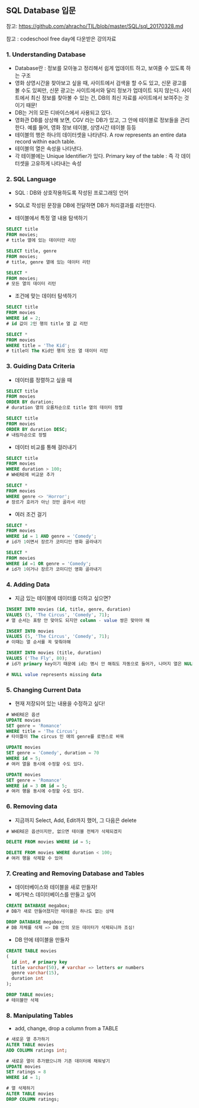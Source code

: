 ## SQL Database 입문 
참고: https://github.com/ahracho/TIL/blob/master/SQL/sql_20170328.md

참고 : codeschool free day에 다운받은 강의자료  

### 1. Understanding Database
- Database란 : 정보를 모아놓고 정리해서 쉽게 업데이트 하고, 보여줄 수 있도록 하는 구조  
- 영화 상영시간을 찾아보고 싶을 때, 사이트에서 검색을 할 수도 있고, 신문 광고를 볼 수도 있찌만, 신문 광고는 사이트에서와 달리 정보가 업데이트 되지 않는다. 사이트에서 최신 정보를 찾아볼 수 있는 건, DB의 최신 자료를 사이트에서 보여주는 것이기 때문!  
- DB는 거의 모든 디바이스에서 사용되고 있다.  
- 영화관 DB를 상상해 보면, CGV 라는 DB가 있고, 그 안에 테이블로 정보들을 관리한다. 예를 들어, 영화 정보 테이블, 상영시간 테이블 등등
- 테이블의 행은 하나의 데이터셋을 나타낸다. A row represents an entire data record within each table.  
- 테이블의 열은 속성을 나타낸다.  
- 각 테이블에는 Unique Identifier가 있다. Primary key of the table : 즉 각 데이터셋을 고유하게 나타내는 속성  

### 2. SQL Language
- SQL : DB와 상호작용하도록 작성된 프로그래밍 언어  
- SQL로 작성된 문장을 DB에 전달하면 DB가 처리결과를 리턴한다.  


- 테이블에서 특정 열 내용 탐색하기 
~~~sql
SELECT title
FROM movies;
# title 열에 있는 데이터만 리턴

SELECT title, genre
FROM movies;
# title, genre 열에 있는 데이터 리턴

SELECT *
FROM movies;
# 모든 열의 데이터 리턴
~~~

- 조건에 맞는 데이터 탐색하기 
~~~sql
SELECT title
FROM movies
WHERE id = 2;
# id 값이 2인 행의 title 열 값 리턴

SELECT *
FROM movies
WHERE title = 'The Kid';
# title이 The Kid인 행의 모든 열 데이터 리턴
~~~

### 3. Guiding Data Criteria
- 데이터를 정렬하고 싶을 때  
~~~sql
SELECT title
FROM movies
ORDER BY duration;
# duration 열의 오름차순으로 title 열의 데이터 정렬

SELECT title
FROM movies
ORDER BY duration DESC; 
# 내림차순으로 정렬
~~~

- 데이터 비교를 통해 걸러내기
~~~sql
SELECT title
FROM movies
WHERE duration > 100;
# WHERE에 비교문 추가

SELECT *
FROM movies
WHERE genre <> 'Horror';
# 장르가 호러가 아닌 것만 골라서 리턴
~~~

- 여러 조건 걸기
~~~sql
SELECT *
FROM movies
WHERE id = 1 AND genre = 'Comedy';
# id가 1이면서 장르가 코미디인 영화 골라내기

SELECT *
FROM movies
WHERE id =1 OR genre = 'Comedy';
# id가 1이거나 장르가 코미디인 영화 골라내기
~~~

### 4. Adding Data
- 지금 있는 테이블에 데이터를 더하고 싶으면?
~~~sql
INSERT INTO movies (id, title, genre, duration)
VALUES (5, 'The Circus', 'Comedy', 71);
# 열 순서는 표랑 안 맞아도 되지만 column - value 쌍은 맞아야 해

INSERT INTO movies
VALUES (5, 'The Circus', 'Comedy', 71);
# 이때는 열 순서를 꼭 맞춰야해

INSERT INTO movies (title, duration)
VALUES ('The Fly', 80);
# id가 primary key이기 때문에 id는 명시 안 해줘도 자동으로 들어가, 나머지 열은 NULL

# NULL value represents missing data
~~~

### 5. Changing Current Data
- 현재 저장되어 있는 내용을 수정하고 싶다!
~~~sql
# WHERE은 옵션
UPDATE movies
SET genre = 'Romance'
WHERE title = 'The Circus';
# 타이틀이 The circus 인 애의 genre를 로맨스로 바꿔

UPDATE movies
SET genre = 'Comedy', duration = 70
WHERE id = 5; 
# 여러 열을 동시에 수정할 수도 있다.

UPDATE movies
SET genre = 'Romance'
WHERE id = 3 OR id = 5;
# 여러 행을 동시에 수정할 수도 있다.
~~~

### 6. Removing data
- 지금까지 Select, Add, Edit까지 했어, 그 다음은 delete

~~~sql
# WHERE은 옵션이지만, 없으면 테이블 전체가 삭제되겠지

DELETE FROM movies WHERE id = 5;

DELETE FROM movies WHERE duration < 100;
# 여러 행을 삭제할 수 있어
~~~

### 7. Creating and Removing Database and Tables
- 데이터베이스와 테이블을 새로 만들자!
- 메가박스 데이터베이스를 만들고 싶어
~~~sql
CREATE DATABASE megabox;
# DB가 새로 만들어졌지만 테이블은 하나도 없는 상태

DROP DATABASE megabox;
# DB 자체를 삭제 => DB 안의 모든 데이터가 삭제되니까 조심!
~~~

- DB 안에 테이블을 만들자
~~~sql
CREATE TABLE movies
(
  id int, # primary key
  title varchar(50), # varchar => letters or numbers
  genre varchar(15),
  duration int
);

DROP TABLE movies;
# 테이블만 삭제
~~~

### 8. Manipulating Tables
- add, change, drop a column from a TABLE
~~~sql
# 새로운 열 추가하기
ALTER TABLE movies
ADD COLUMN ratings int;

# 새로운 열이 추가됐으니까 기존 데이터에 채워넣기
UPDATE movies
SET ratings = 8
WHERE id = 1;

# 열 삭제하기
ALTER TABLE movies
DROP COLUMN ratings;
~~~
